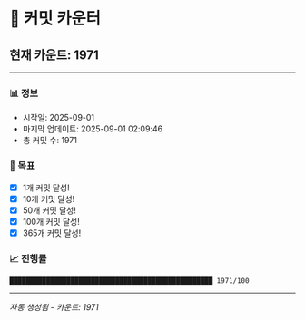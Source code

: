 # 🔢 커밋 카운터

## 현재 카운트: 1971

---

### 📊 정보
- 시작일: 2025-09-01
- 마지막 업데이트: 2025-09-01 02:09:46
- 총 커밋 수: 1971

### 🎯 목표
- [x] 1개 커밋 달성!
- [x] 10개 커밋 달성!
- [x] 50개 커밋 달성!
- [x] 100개 커밋 달성!
- [x] 365개 커밋 달성!

### 📈 진행률
```
██████████████████████████████████████████████████ 1971/100
```

---
*자동 생성됨 - 카운트: 1971*
